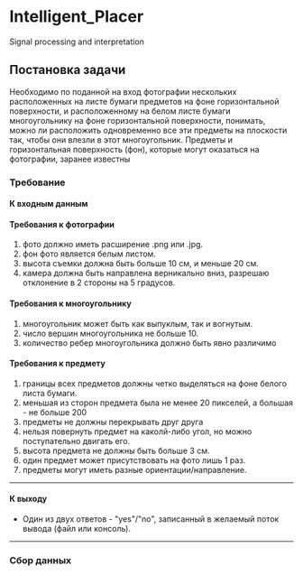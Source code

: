 # Intelligent_Placer
Signal processing and interpretation
## Постановка задачи
Необходимо по поданной на вход фотографии нескольких расположенных на листе бумаги предметов на фоне горизонтальной поверхности, и расположенному на белом листе бумаги многоугольнику на фоне горизонтальной поверхности, понимать, можно ли расположить одновременно все эти предметы на плоскости так, чтобы они влезли в этот многоугольник. Предметы и горизонтальная поверхность (фон), которые могут оказаться на фотографии, заранее известны

### Требование 
#### **К входным данным**

#### Требования к фотографии
1. фото должно иметь расширение .png или .jpg.
2. фон фото является белым листом.
3. высота съемки должна быть больше 10 см, и меньше 20 см.
4. камера должна быть направлена верникально вниз, разрешаю отклонение в 2 стороны на 5 градусов.
#### Требования к многоугольнику
1. многоугольник может быть как выпуклым, так и вогнутым.
2. число вершин многоугольника не больше 10.
3. количество ребер многоугольника должно быть явно различимо

#### Требования к предмету
1. границы всех предметов должны четко выделяться на фоне белого листа бумаги.
2. меньшая из сторон предмета была не менее 20 пикселей, а большая - не больше 200
3. предметы не должны перекрывать друг друга
5. нельзя повернуть предмет на каколй-либо угол, но можно поступательно двигать его.
8. высота предмета не должны быть больше 3 см.
9. один предмет может присутствовать на фото лишь 1 раз.
10. предметы могут иметь разные ориентации/направление.
___
#### **К выходу**

- Один из двух ответов - "yes"/"no", записанный в желаемый поток вывода (файл или консоль).
___

### Сбор данных
